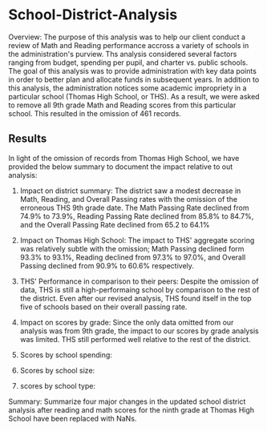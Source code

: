 # School-District-Analysis
Overview: The purpose of this analysis was to help our client conduct a review of Math and Reading performance accross a variety of schools in the administration's purview. Ths analysis considered several factors ranging from budget, spending per pupil, and charter vs. public schools. The goal of this analysis was to provide administration with key data points in order to better plan and allocate funds in subsequent years. In addition to this analysis, the administration notices some academic impropriety in a particular school (Thomas High School, or THS). As a result, we were asked to remove all 9th grade Math and Reading scores from this particular school. This resulted in the omission of 461 records.

## Results

In light of the omission of records from Thomas High School, we have provided the below summary to document the impact relative to out analysis:

1) Impact on district summary: The district saw a modest decrease in Math, Reading, and Overall Passing rates with the omission of the erroneous THS 9th grade date. The Math Passing Rate declined from 74.9% to 73.9%, Reading Passing Rate declined from 85.8% to 84.7%, and the Overall Passing Rate declined from 65.2 to 64.1%

2) Impact on Thomas High School: The impact to THS' aggregate scoring was relatively subtle with the omission; Math Passing declined form 93.3% to 93.1%, Reading declined from 97.3% to 97.0%, and Overall Passing declined from 90.9% to 60.6% respectively.

3) THS' Performance in comparison to their peers: Despite the omission of data, THS is still a high-performaing school by comparison to the rest of the district. Even after our revised analysis, THS found itself in the top five of schools based on their overall passing rate. 

4) Impact on scores by grade: Since the only data omitted from our analysis was from 9th grade, the impact to our scores by grade analysis was limited. THS still performed well relative to the rest of the district.

5) Scores by school spending:

6) Scores by school size:

7) scores by school type:


Summary: Summarize four major changes in the updated school district analysis after reading and math scores for the ninth grade at Thomas High School have been replaced with NaNs.
